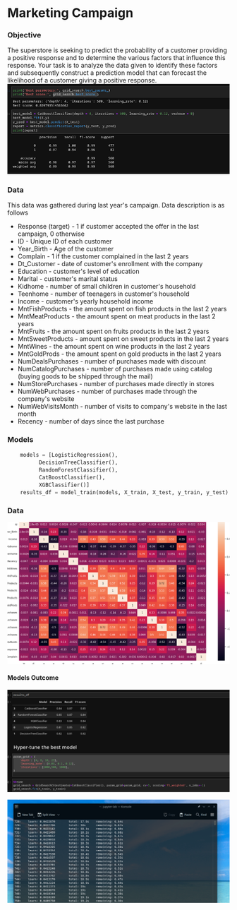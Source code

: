 # Marketing Campaign


### Objective
The superstore is seeking to predict the probability of a customer providing a positive response and to determine the various factors that influence this response. Your task is to analyze the data given to identify these factors and subsequently construct a prediction model that can forecast the likelihood of a customer giving a positive response.
![Bestmodels](assets/super_store_oucome.png)

### Data
This data was gathered during last year's campaign. Data description is as follows
- Response (target) - 1 if customer accepted the offer in the last campaign, 0 otherwise
- ID - Unique ID of each customer
- Year_Birth - Age of the customer
- Complain - 1 if the customer complained in the last 2 years
- Dt_Customer - date of customer's enrollment with the company
- Education - customer's level of education
- Marital - customer's marital status
- Kidhome - number of small children in customer's household
- Teenhome - number of teenagers in customer's household
- Income - customer's yearly household income
- MntFishProducts - the amount spent on fish products in the last 2 years
- MntMeatProducts - the amount spent on meat products in the last 2 years
- MntFruits - the amount spent on fruits products in the last 2 years
- MntSweetProducts - amount spent on sweet products in the last 2 years
- MntWines - the amount spent on wine products in the last 2 years
- MntGoldProds - the amount spent on gold products in the last 2 years
- NumDealsPurchases - number of purchases made with discount
- NumCatalogPurchases - number of purchases made using catalog (buying goods to be shipped through the mail)
- NumStorePurchases - number of purchases made directly in stores
- NumWebPurchases - number of purchases made through the company's website
- NumWebVisitsMonth - number of visits to company's website in the last month
- Recency - number of days since the last purchase

### Models 


```python
    models = [LogisticRegression(),
          DecisionTreeClassifier(),
          RandomForestClassifier(),
          CatBoostClassifier(),
          XGBClassifier()]
    results_df = model_train(models, X_train, X_test, y_train, y_test)
```

### Data

![heatmap](assets/head_map.png)
#### Models Outcome
![Models](assets/models.png)

![hypertuning](assets/hypertuning.gif)




